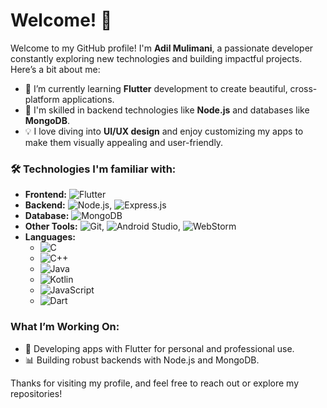 # Welcome! 👋

Welcome to my GitHub profile! I'm **Adil Mulimani**, a passionate developer constantly exploring new technologies and building impactful projects. Here’s a bit about me:

- 🌱 I’m currently learning **Flutter** development to create beautiful, cross-platform applications.
- 💼 I'm skilled in backend technologies like **Node.js** and databases like **MongoDB**.
- 💡 I love diving into **UI/UX design** and enjoy customizing my apps to make them visually appealing and user-friendly.

### 🛠️ Technologies I'm familiar with:
- **Frontend:**  ![Flutter](https://img.shields.io/badge/Flutter-%2302569B.svg?logo=flutter&logoColor=white)
- **Backend:** ![Node.js](https://img.shields.io/badge/Node.js-%23339933.svg?logo=node.js&logoColor=white), ![Express.js](https://img.shields.io/badge/Express.js-%23339933.svg?logo=node.js&logoColor=white)
- **Database:** ![MongoDB](https://img.shields.io/badge/MongoDB-%2347A248.svg?logo=mongodb&logoColor=white)
- **Other Tools:**  ![Git](https://img.shields.io/badge/Git-%23F05032.svg?logo=git&logoColor=white), ![Android Studio](https://img.shields.io/badge/Android%20Studio-%233DDC84.svg?logo=android-studio&logoColor=white), ![WebStorm](https://img.shields.io/badge/WebStorm-%23000000.svg?logo=webstorm&logoColor=white)
- **Languages:** 
  - ![C](https://img.shields.io/badge/C-%2300599C.svg?logo=c&logoColor=white)
  - ![C++](https://img.shields.io/badge/C++-%2300599C.svg?logo=c%2B%2B&logoColor=white)
  - ![Java](https://img.shields.io/badge/Java-%23ED8B00.svg?logo=java&logoColor=white)
  - ![Kotlin](https://img.shields.io/badge/Kotlin-%230095D5.svg?logo=kotlin&logoColor=white)
  - ![JavaScript](https://img.shields.io/badge/JavaScript-%23F7DF1E.svg?logo=javascript&logoColor=black)
  - ![Dart](https://img.shields.io/badge/Dart-%230175C2.svg?logo=dart&logoColor=white)

### What I’m Working On:
- 📱 Developing apps with Flutter for personal and professional use.
- 📊 Building robust backends with Node.js and MongoDB.
  
Thanks for visiting my profile, and feel free to reach out or explore my repositories!

